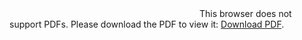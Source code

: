 <object data="https://raw.githubusercontent.com/OrderingService/Dashboard/gh-pages/docs/03_investigation.pdf" type="application/pdf" width="700px" height="700px">
    <embed src="https://raw.githubusercontent.com/OrderingService/Dashboard/gh-pages/docs/03_investigation.pdf">
        This browser does not support PDFs. Please download the PDF to view it: <a href="https://raw.githubusercontent.com/OrderingService/Dashboard/gh-pages/docs/03_investigation.pdf">Download PDF</a>.</p>
    </embed>
</object>